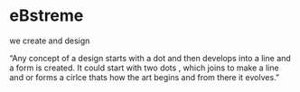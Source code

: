 # eBstreme
we create and design 

“Any concept of a design starts with a dot and then develops into a line and a form is created. It could start with two dots , which joins to make a line and or forms a cirlce thats how the art begins and from there it evolves.”

